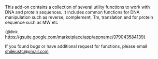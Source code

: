This add-on contains a collection of several utility functions to work with DNA and protein sequences. It includes common functions for DNA manipulation such as reverse, complement, Tm, translation and for protein sequence such as MW etc

{@link https://gsuite.google.com/marketplace/app/appname/979043584139}

If you found bugs or have additional request for functions, please email <shileiustc@gmail.com>
